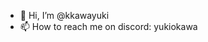 - 👋 Hi, I’m @kkawayuki
- 📫 How to reach me on discord: yukiokawa

<!---
kkawayuki/kkawayuki is a ✨ special ✨ repository because its `README.md` (this file) appears on your GitHub profile.
You can click the Preview link to take a look at your changes.
--->
